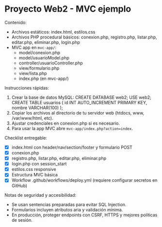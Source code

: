 # Proyecto Web2 - MVC ejemplo

Contenido:
- Archivos estáticos: index.html, estilos.css
- Archivos PHP procedural básicos: conexion.php, registro.php, listar.php, editar.php, eliminar.php, login.php
- MVC app en `mvc-app/`:
  - model/conexion.php
  - model/usuarioModel.php
  - controller/usuarioController.php
  - view/formulario.php
  - view/lista.php
  - index.php (en mvc-app/)

Instrucciones rápidas:
1. Crear la base de datos MySQL:
   CREATE DATABASE web2;
   USE web2;
   CREATE TABLE usuarios (
     id INT AUTO_INCREMENT PRIMARY KEY,
     nombre VARCHAR(100)
   );
2. Copiar los archivos al directorio de tu servidor web (htdocs, www, /var/www/html, etc).
3. Ajustar credenciales en conexion.php si es necesario.
4. Para usar la app MVC abre `mvc-app/index.php?action=index`.

Checklist entregable:
- [x] index.html con header/nav/section/footer y formulario POST
- [x] conexion.php
- [x] registro.php, listar.php, editar.php, eliminar.php
- [x] login.php con session_start
- [x] estilos.css responsive
- [x] Estructura MVC básica
- [x] Workflow .github/workflows/deploy.yml (requiere configurar secretos en GitHub)

Notas de seguridad y accesibilidad:
- Se usan sentencias preparadas para evitar SQL Injection.
- Formularios incluyen atributos aria y validación mínima.
- En producción, proteger endpoints con CSRF, HTTPS y mejores políticas de sesión.

